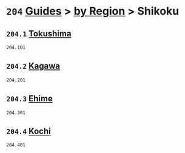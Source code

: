 # `204` [Guides](../../readme.md) > [by Region](../readme.md) > Shikoku

## `204.1` [Tokushima](tokushima/readme.md)
`204.101` [](tokushima/)

## `204.2` [Kagawa](kagawa/readme.md)
`204.201` [](kagawa/)

## `204.3` [Ehime](ehime/readme.md)
`204.301` [](ehime/)

## `204.4` [Kochi](kochi/readme.md)
`204.401` [](kochi/)
